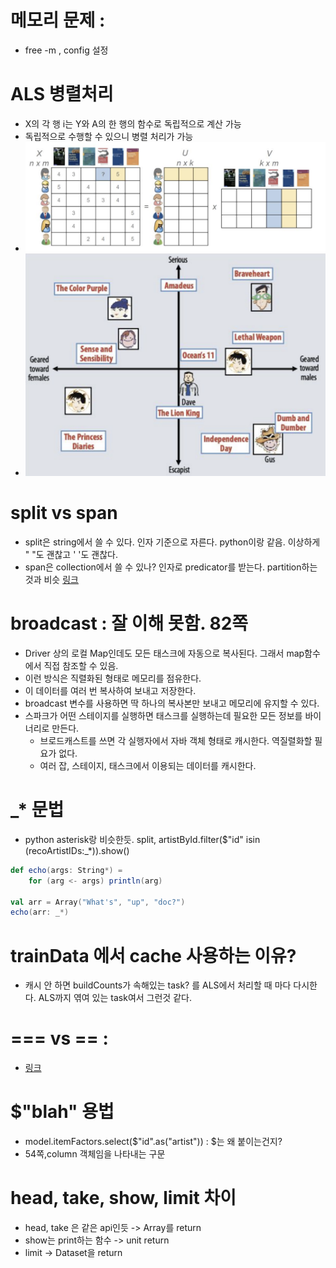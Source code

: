 # 메모리 문제 : 
- free -m , config 설정 

# ALS 병렬처리
- X의 각 행 i는 Y와 A의 한 행의 함수로 독립적으로 계산 가능
- 독립적으로 수행할 수 있으니 병렬 처리가 가능
- ![1.png](1.png)
- ![2.png](2.png)

# split vs span 
- split은 string에서 쓸 수 있다. 인자 기준으로 자른다. python이랑 같음. 이상하게 " "도 괜찮고 ' '도 괜찮다. 
- span은 collection에서 쓸 수 있나? 인자로 predicator를 받는다. partition하는 것과 비슷 [링크](https://alvinalexander.com/scala/how-to-split-sequences-subsets-groupby-partition-scala-cookbook/)

# broadcast : **잘 이해 못함.** 82쪽 
- Driver 상의 로컬 Map인데도 모든 태스크에 자동으로 복사된다. 그래서 map함수에서 직접 참조할 수 있음.
- 이런 방식은 직렬화된 형태로 메모리를 점유한다.
- 이 데이터를 여러 번 복사하여 보내고 저장한다.
- broadcast 변수를 사용하면 딱 하나의 복사본만 보내고 메모리에 유지할 수 있다.
- 스파크가  어떤 스테이지를 실행하면 태스크를 실행하는데 필요한 모든 정보를 바이너리로 만든다.
    - 브로드캐스트를 쓰면 각 실행자에서 자바 객체 형태로 캐시한다. 역질렬화할 필요가 없다.
    - 여러 잡, 스테이지, 태스크에서 이용되는 데이터를 캐시한다.


# \_* 문법 
- python asterisk랑 비슷한듯. split, artistById.filter($"id" isin (recoArtistIDs:_*)).show() 
```Scala
def echo(args: String*) = 
    for (arg <- args) println(arg)

val arr = Array("What's", "up", "doc?")
echo(arr: _*)
```


# trainData 에서 cache 사용하는 이유? <br>
- 캐시 안 하면 buildCounts가 속해있는 task? 를 ALS에서 처리할 때 마다 다시한다. ALS까지 엮여 있는 task여서 그런것 같다.

# === vs == : 
- [링크](https://stackoverflow.com/questions/39490236/difference-between-and-in-scala-spark) <br>

# $"blah" 용법
- model.itemFactors.select($"id".as("artist")) : $는 왜 붙이는건지? <br>
- 54쪽,column 객체임을 나타내는 구문

# head, take, show, limit 차이
- head, take 은 같은 api인듯 -> Array를 return 
- show는 print하는 함수 -> unit return
- limit -> Dataset을 return
